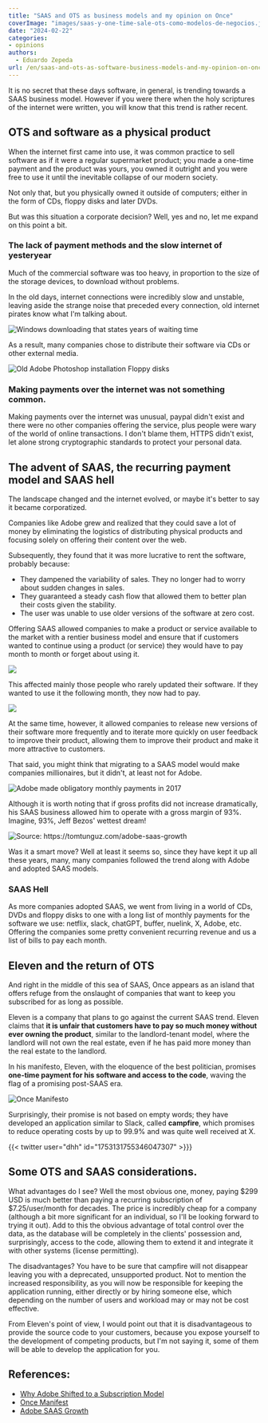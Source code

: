 ```yaml
---
title: "SAAS and OTS as business models and my opinion on Once"
coverImage: "images/saas-y-one-time-sale-ots-como-modelos-de-negocios.jpg"
date: "2024-02-22"
categories:
- opinions
authors:
  - Eduardo Zepeda
url: /en/saas-and-ots-as-software-business-models-and-my-opinion-on-once
---
```


It is no secret that these days software, in general, is trending towards a SAAS business model. However if you were there when the holy scriptures of the internet were written, you will know that this trend is rather recent.

## OTS and software as a physical product

When the internet first came into use, it was common practice to sell software as if it were a regular supermarket product; you made a one-time payment and the product was yours, you owned it outright and you were free to use it until the inevitable collapse of our modern society. 

Not only that, but you physically owned it outside of computers; either in the form of CDs, floppy disks and later DVDs.

But was this situation a corporate decision? Well, yes and no, let me expand on this point a bit.

### The lack of payment methods and the slow internet of yesteryear

Much of the commercial software was too heavy, in proportion to the size of the storage devices, to download without problems. 

In the old days, internet connections were incredibly slow and unstable, leaving aside the strange noise that preceded every connection, old internet pirates know what I'm talking about.

![](images/slow-internet-connection.jpg "Windows downloading that states years of waiting time")

As a result, many companies chose to distribute their software via CDs or other external media.

![](images/photoshop-code-box-and-disk.jpg "Old Adobe Photoshop installation Floppy disks")

### Making payments over the internet was not something common.

Making payments over the internet was unusual, paypal didn't exist and there were no other companies offering the service, plus people were wary of the world of online transactions. I don't blame them, HTTPS didn't exist, let alone strong cryptographic standards to protect your personal data.

## The advent of SAAS, the recurring payment model and SAAS hell

The landscape changed and the internet evolved, or maybe it's better to say it became corporatized. 

Companies like Adobe grew and realized that they could save a lot of money by eliminating the logistics of distributing physical products and focusing solely on offering their content over the web.

Subsequently, they found that it was more lucrative to rent the software, probably because:

- They dampened the variability of sales. They no longer had to worry about sudden changes in sales.
- They guaranteed a steady cash flow that allowed them to better plan their costs given the stability.
- The user was unable to use older versions of the software at zero cost.

Offering SAAS allowed companies to make a product or service available to the market with a rentier business model and ensure that if customers wanted to continue using a product (or service) they would have to pay month to month or forget about using it.

![](images/adobe-meme-saas.jpg)

This affected mainly those people who rarely updated their software. If they wanted to use it the following month, they now had to pay.

![](images/not-stonks.jpg)

At the same time, however, it allowed companies to release new versions of their software more frequently and to iterate more quickly on user feedback to improve their product, allowing them to improve their product and make it more attractive to customers.

That said, you might think that migrating to a SAAS model would make companies millionaires, but it didn't, at least not for Adobe.

![](images/adobe-stocks.png "Adobe made obligatory monthly payments in 2017")

Although it is worth noting that if gross profits did not increase dramatically, his SAAS business allowed him to operate with a gross margin of 93%. Imagine, 93%, Jeff Bezos' wettest dream!

![](images/adobe-revenue-pricing-2014.webp "Source: https://tomtunguz.com/adobe-saas-growth")

Was it a smart move? Well at least it seems so, since they have kept it up all these years, many, many companies followed the trend along with Adobe and adopted SAAS models.

### SAAS Hell

As more companies adopted SAAS, we went from living in a world of CDs, DVDs and floppy disks to one with a long list of monthly payments for the software we use: netflix, slack, chatGPT, buffer, nuelink, X, Adobe, etc. Offering the companies some pretty convenient recurring revenue and us a list of bills to pay each month.

## Eleven and the return of OTS

And right in the middle of this sea of SAAS, Once appears as an island that offers refuge from the onslaught of companies that want to keep you subscribed for as long as possible.

Eleven is a company that plans to go against the current SAAS trend. Eleven claims that **it is unfair that customers have to pay so much money without ever owning the product**, similar to the landlord-tenant model, where the landlord will not own the real estate, even if he has paid more money than the real estate to the landlord. 

In his manifesto, Eleven, with the eloquence of the best politician, promises **one-time payment for his software and access to the code**, waving the flag of a promising post-SAAS era.

![](images/once-manifesto.png "Once Manifesto")

Surprisingly, their promise is not based on empty words; they have developed an application similar to Slack, called **campfire**, which promises to reduce operating costs by up to 99.9% and was quite well received at X.

{{< twitter user="dhh" id="1753131755346047307" >}}}

## Some OTS and SAAS considerations.

What advantages do I see? Well the most obvious one, money, paying $299 USD is much better than paying a recurring subscription of $7.25/user/month for decades. The price is incredibly cheap for a company (although a bit more significant for an individual, so I'll be looking forward to trying it out). Add to this the obvious advantage of total control over the data, as the database will be completely in the clients' possession and, surprisingly, access to the code, allowing them to extend it and integrate it with other systems (license permitting).

The disadvantages? You have to be sure that campfire will not disappear leaving you with a deprecated, unsupported product. Not to mention the increased responsibility, as you will now be responsible for keeping the application running, either directly or by hiring someone else, which depending on the number of users and workload may or may not be cost effective. 

From Eleven's point of view, I would point out that it is disadvantageous to provide the source code to your customers, because you expose yourself to the development of competing products, but I'm not saying it, some of them will be able to develop the application for you.

## References:

- [Why Adobe Shifted to a Subscription Model](https://www.linkedin.com/pulse/why-adobe-shifted-subscription-model-travis-hardman)
- [Once Manifest](https://once.com/) 
- [Adobe SAAS Growth](https://tomtunguz.com/adobe-saas-growth)